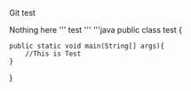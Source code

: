 Git test

Nothing here
'''
 test
'''
'''java
public class test {

    public static void main(String[] args){
        //This is Test
    }

}
